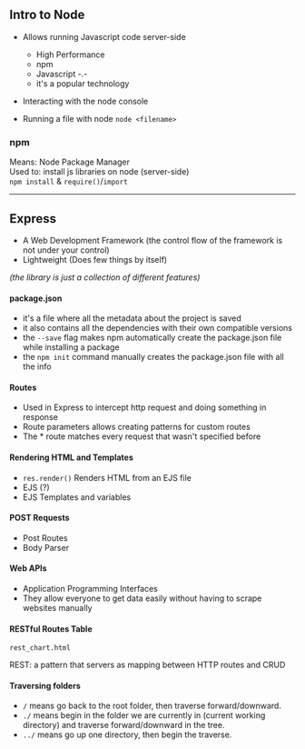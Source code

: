 ## Intro to Node

- Allows running Javascript code server-side
    - High Performance
    - npm
    - Javascript \-.\-
    - it's a popular technology
    
- Interacting with the node console
- Running a file with node `node <filename>`

### npm
Means: Node Package Manager<br>
Used to: install js libraries on node (server-side)<br>
`npm install` & `require()`/`import`

---

## Express
- A Web Development Framework 
(the control flow of the framework is not under your control)
- Lightweight (Does few things by itself)

 _(the library is just a collection of different features)_
 
#### package.json
 - it's a file where all the metadata about the project is saved
 - it also contains all the dependencies with their own compatible versions
 - the `--save` flag makes npm automatically create the package.json file while installing a package
 - the `npm init` command manually creates the package.json file with all the info
 
#### Routes
- Used in Express to intercept http request and doing something in response
- Route parameters allows creating patterns for custom routes
- The * route matches every request that wasn't specified before

#### Rendering HTML and Templates
- `res.render()` Renders HTML from an EJS file
- EJS (?)
- EJS Templates and variables

#### POST Requests
- Post Routes
- Body Parser

#### Web APIs 
- Application Programming Interfaces
- They allow everyone to get data easily without having to scrape websites manually

#### RESTful Routes Table
`rest_chart.html`

REST: a pattern that servers as mapping between HTTP routes and CRUD

#### Traversing folders
- `/` means go back to the root folder, then traverse forward/downward.
- `./` means begin in the folder we are currently in (current working directory) and traverse forward/downward in the tree.
- `../` means go up one directory, then begin the traverse.

